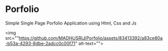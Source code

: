 # Porfolio
Simple Single Page Porfolio Application using Html, Css and Js

<img src=""https://github.com/MADHUSRIJ/Porfolio/assets/83413392/a83ce80a-b53a-4293-8dbe-2adcc0c00f71" alt-text="">
